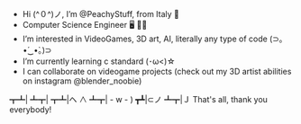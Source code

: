 - Hi (^０^)ノ, I’m @PeachyStuff, from Italy 🍕
- Computer Science Engineer 🖥️ 👩‍💻
- I’m interested in VideoGames, 3D art, AI, literally any type of code  (⊃｡•́‿•̀｡)⊃
- I’m currently learning c standard (･ω<)☆
- I can collaborate on videogame projects (check out my 3D artist abilities on instagram @blender_noobie)


┳┻|
┻┳|
┳┻|ヘ ∧
┻┳| - w - )
┳┻|⊂ノ
┻┳|Ｊ
That's all, thank you everybody!
<!---
PeachyStuff/PeachyStuff is a ✨ special ✨ repository because its `README.md` (this file) appears on your GitHub profile.
You can click the Preview link to take a look at your changes.
--->
